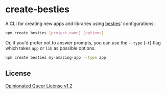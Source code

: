 # create-besties

A CLI for creating new apps and libraries using [besties](https://besties.house)' configurations:

```sh
npm create besties [project-name] [options]
```

Or, if you'd prefer not to answer prompts, you can use the `--type` (`-t`) flag which takes `app` or `lib` as possible options.

```sh
npm create besties my-amazing-app --type app
```

## License

[Opinionated Queer License v1.2](./LICENSE.md)

